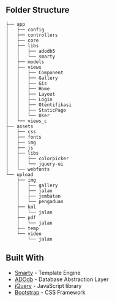 ## Folder Structure
```
├── app
│   ├── config
│   ├── controllers
│   ├── core
│   ├── libs
│   │   ├── adodb5
│   │   └── smarty
│   ├── models
│   ├── views
│   │   ├── Component
│   │   ├── Gallery
│   │   ├── Gis
│   │   ├── Home
│   │   ├── Layout
│   │   ├── Login
│   │   ├── Otentifikasi
│   │   ├── StaticPage
│   │   └── User
│   └── views_c
├── assets
│   ├── css
│   ├── fonts
│   ├── img
│   ├── js
│   ├── libs
│   │   ├── colorpicker
│   │   └── jquery-ui
│   └── webfonts
└── upload
    ├── img
    │   ├── gallery
    │   ├── jalan
    │   ├── jembatan
    │   └── pengaduan
    ├── kml
    │   └── jalan
    ├── pdf
    │   └── jalan
    ├── temp
    └── video
        └── jalan
```

## Built With

* [Smarty](https://www.smarty.net/) - Template Engine
* [ADOdb](https://adodb.org/) - Database Abstraction Layer
* [jQuery](https://jquery.com/) - JavaScript library
* [Bootstrap](https://getbootstrap.com/) - CSS Framework